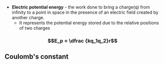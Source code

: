 - **Electric potential energy** - the work done to bring a charge(q) from infinity to a point in space in the presence of an electric field created by another charge. 
	- It represents the potential energy stored due to the relative positions of two charges
### $$E_p = \dfrac {kq_1q_2}r$$
## Coulomb's constant 
